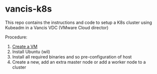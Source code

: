 # vancis-k8s
This repo contains the instructions and code to setup a K8s cluster using Kubeadm in a Vancis VDC (VMware Cloud director)

Procedure:

1. [Create a VM](create-vm.md)
2. Install Ubuntu (wil)
3. Install all required binaries and so pre-configuration of host
4. Create a new, add an extra master node or add a worker node to a cluster
